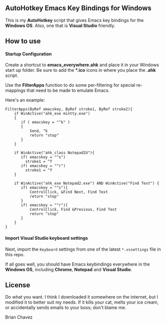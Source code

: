 ## AutoHotkey Emacs Key Bindings for Windows

This is my **AutoHotkey** script that gives Emacs key bindings for the **Windows OS**. Also, one that is **Visual Studio** friendly.

## How to use

#### Startup Configuration

Create a shortcut to **emacs_everywhere.ahk** and place it in your Windows start up folder. Be sure to add the **\*.ico** icons in where you place the **.ahk** script.

Use the **FilterApps** function to do some per-filtering for special re-mappings that need to be made to emulate Emacs.

Here's an example:

```
FilterApps(ByRef emacskey, ByRef stroke1, ByRef stroke2){
    if WinActive("ahk_exe mintty.exe")
    {
       if ( emacskey = "^k" ) 
       {
           Send, ^k
           return "stop"
       }
    }

    if WinActive("ahk_class Notepad2U"){
       if( emacskey = "^s")
         stroke1 = ^f
       if( emacskey = "^r")
         stroke1 = ^f
    }
     
    if WinActive("ahk_exe Notepad2.exe") AND WinActive("Find Text") {
       if( emacskey = "^s"){
           ControlClick, &Find Next, Find Text
           return "stop"
       }
       if( emacskey = "^r"){
           ControlClick, Find &Previous, Find Text
           return "stop"
       }        
    }
}
```

#### Import Visual Studio keyboard settings
Next, import the `Keyboard` settings from one of the latest `*.vssettings` file in this repo.

If all goes well, you should have Emacs keybindings everywhere in the **Windows OS**, including **Chrome**, **Notepad** and **Visual Studio**. 

## License

Do what you want. I think I downloaded it somewhere on the internet, but I modified it to better suit my needs. If it kills your cat, melts your ice cream, or accidentally sends emails to your boss; don't blame me.

Brian Chavez

